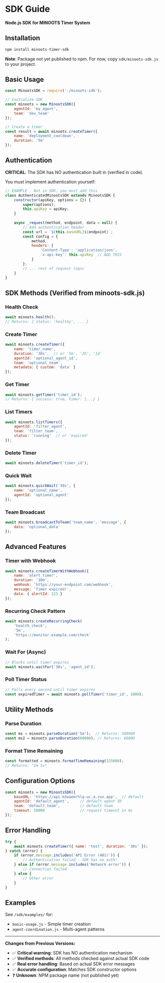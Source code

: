 # SDK Guide

**Node.js SDK for MINOOTS Timer System**

## Installation

```bash
npm install minoots-timer-sdk
```

**Note**: Package not yet published to npm. For now, copy `sdk/minoots-sdk.js` to your project.

## Basic Usage

```javascript
const MinootsSDK = require('./minoots-sdk');

// Initialize SDK
const minoots = new MinootsSDK({
    agentId: 'my_agent',
    team: 'dev_team'
});

// Create a timer
const result = await minoots.createTimer({
    name: 'deployment_cooldown',
    duration: '5m'
});
```

## Authentication

**CRITICAL**: The SDK has NO authentication built in (verified in code).

You must implement authentication yourself:

```javascript
// EXAMPLE - Not in SDK, you must add this
class AuthenticatedMinootsSDK extends MinootsSDK {
    constructor(apiKey, options = {}) {
        super(options);
        this.apiKey = apiKey;
    }
    
    async _request(method, endpoint, data = null) {
        // Add authentication header
        const url = `${this.baseURL}${endpoint}`;
        const config = {
            method,
            headers: {
                'Content-Type': 'application/json',
                'x-api-key': this.apiKey  // ADD THIS
            }
        };
        // ... rest of request logic
    }
}
```

## SDK Methods (Verified from minoots-sdk.js)

### Health Check
```javascript
await minoots.health();
// Returns: { status: 'healthy', ... }
```

### Create Timer
```javascript
await minoots.createTimer({
    name: 'timer_name',
    duration: '30s',  // or '5m', '2h', '1d'
    agentId: 'optional_agent_id',
    team: 'optional_team',
    metadata: { custom: 'data' }
});
```

### Get Timer
```javascript
await minoots.getTimer('timer_id');
// Returns: { success: true, timer: {...} }
```

### List Timers
```javascript
await minoots.listTimers({
    agentId: 'filter_agent',
    team: 'filter_team',
    status: 'running'  // or 'expired'
});
```

### Delete Timer
```javascript
await minoots.deleteTimer('timer_id');
```

### Quick Wait
```javascript
await minoots.quickWait('30s', {
    name: 'optional_name',
    agentId: 'optional_agent'
});
```

### Team Broadcast
```javascript
await minoots.broadcastToTeam('team_name', 'message', {
    data: 'optional_data'
});
```

## Advanced Features

### Timer with Webhook
```javascript
await minoots.createTimerWithWebhook({
    name: 'alert_timer',
    duration: '10m',
    webhook: 'https://your-endpoint.com/webhook',
    message: 'Timer expired!',
    data: { alertId: 123 }
});
```

### Recurring Check Pattern
```javascript
await minoots.createRecurringCheck(
    'health_check',
    '5m',
    'https://monitor.example.com/check'
);
```

### Wait For (Async)
```javascript
// Blocks until timer expires
await minoots.waitFor('30s', 'agent_id');
```

### Poll Timer Status
```javascript
// Polls every second until timer expires
const expiredTimer = await minoots.pollTimer('timer_id', 1000);
```

## Utility Methods

### Parse Duration
```javascript
const ms = minoots.parseDuration('5m');  // Returns: 300000
const ms2 = minoots.parseDuration(60000); // Returns: 60000
```

### Format Time Remaining
```javascript
const formatted = minoots.formatTimeRemaining(125000);
// Returns: "2m 5s"
```

## Configuration Options

```javascript
const minoots = new MinootsSDK({
    baseURL: 'https://api-m3waemr5lq-uc.a.run.app',  // default
    agentId: 'default_agent',     // default agent ID
    team: 'default_team',         // default team
    timeout: 10000                // request timeout in ms
});
```

## Error Handling

```javascript
try {
    await minoots.createTimer({ name: 'test', duration: '30s' });
} catch (error) {
    if (error.message.includes('API Error (401)')) {
        // Authentication failed - SDK has no auth!
    } else if (error.message.includes('Network error')) {
        // Connection failed
    } else {
        // Other error
    }
}
```

## Examples

See `/sdk/examples/` for:
- `basic-usage.js` - Simple timer creation
- `agent-coordination.js` - Multi-agent patterns

---

**Changes from Previous Versions:**
- ✅ **Critical warning**: SDK has NO authentication mechanism
- ✅ **Verified methods**: All methods checked against actual SDK code
- ✅ **Real error handling**: Based on actual SDK error messages
- ✅ **Accurate configuration**: Matches SDK constructor options
- ❓ **Unknown**: NPM package name (not published yet)